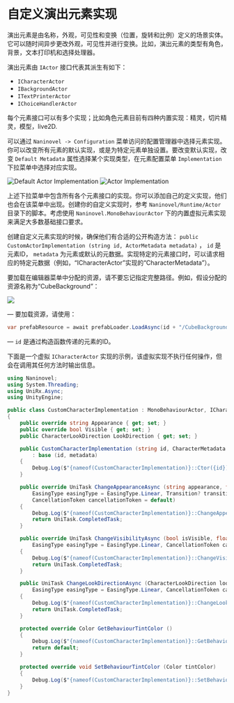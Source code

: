 # 自定义演出元素实现

演出元素是由名称，外观，可见性和变换（位置，旋转和比例）定义的场景实体。它可以随时间异步更改外观，可见性并进行变换。比如，演出元素的类型有角色，背景，文本打印机和选择处理器。

演出元素由 `IActor` 接口代表其派生有如下：

* `ICharacterActor`
* `IBackgroundActor`
* `ITextPrinterActor`
* `IChoiceHandlerActor`

每个元素接口可以有多个实现；比如角色元素目前有四种内置实现：精灵，切片精灵，模型，live2D.

可以通过 `Naninovel -> Configuration` 菜单访问的配置管理器中选择元素实现。你可以改变所有元素的默认实现，或是为特定元素单独设置。要改变默认实现，改变 `Default Metadata` 属性选择某个实现类型，在元素配置菜单 `Implementation` 下拉菜单中选择对应实现。

![Default Actor Implementation](https://i.gyazo.com/b372520a15501dc9bc1e5f30f4c7f12d.png)
![Actor Implementation](https://i.gyazo.com/3256f3aea99ea453859f67135a7187ee.png)

上述下拉菜单中包含所有各个元素接口的实现。你可以添加自己的定义实现，他们也会在该菜单中出现。创建你的自定义实现时，参考 `Naninovel/Runtime/Actor` 目录下的脚本。考虑使用 `Naninovel.MonoBehaviourActor` 下的内置虚拟元素实现来满足大多数基础接口要求。

创建自定义元素实现的时候，确保他们有合适的公开构造方法： `public CustomActorImplementation (string id, ActorMetadata metadata)` ， `id` 是元素ID， `metadata` 为元素或默认的元数据。实现特定的元素接口时，可以请求相应的特定元数据（例如，“ICharacterActor”实现的“CharacterMetadata”）。

要加载在编辑器菜单中分配的资源，请不要忘记指定完整路径。例如，假设分配的资源名称为“CubeBackground”：

![](https://i.gyazo.com/64ff6d6dede1cc8c2c3be83cfe6a6d74.png)

— 要加载资源，请使用：

```csharp
var prefabResource = await prefabLoader.LoadAsync(id + "/CubeBackground");
```

—  `id` 是通过构造函数传递的元素的ID。

下面是一个虚拟 `ICharacterActor` 实现的示例，该虚拟实现不执行任何操作，但会在调用其任何方法时输出信息。

```csharp
using Naninovel;
using System.Threading;
using UniRx.Async;
using UnityEngine;

public class CustomCharacterImplementation : MonoBehaviourActor, ICharacterActor
{
    public override string Appearance { get; set; }
    public override bool Visible { get; set; }
    public CharacterLookDirection LookDirection { get; set; }

    public CustomCharacterImplementation (string id, CharacterMetadata metadata)
        : base (id, metadata)
    {
        Debug.Log($"{nameof(CustomCharacterImplementation)}::Ctor({id})");
    }

    public override UniTask ChangeAppearanceAsync (string appearance, float duration, 
        EasingType easingType = EasingType.Linear, Transition? transition = default, 
        CancellationToken cancellationToken = default)
    {
        Debug.Log($"{nameof(CustomCharacterImplementation)}::ChangeAppearanceAsync({appearance})");
        return UniTask.CompletedTask;
    }

    public override UniTask ChangeVisibilityAsync (bool isVisible, float duration, 
        EasingType easingType = EasingType.Linear, CancellationToken cancellationToken = default)
    {
        Debug.Log($"{nameof(CustomCharacterImplementation)}::ChangeVisibilityAsync({isVisible})");
        return UniTask.CompletedTask;
    }

    public UniTask ChangeLookDirectionAsync (CharacterLookDirection lookDirection, float duration,
        EasingType easingType = EasingType.Linear, CancellationToken cancellationToken = default)
    {
        Debug.Log($"{nameof(CustomCharacterImplementation)}::ChangeLookDirectionAsync({lookDirection})");
        return UniTask.CompletedTask;
    }

    protected override Color GetBehaviourTintColor ()
    {
        Debug.Log($"{nameof(CustomCharacterImplementation)}::GetBehaviourTintColor");
        return default;
    }

    protected override void SetBehaviourTintColor (Color tintColor)
    {
        Debug.Log($"{nameof(CustomCharacterImplementation)}::SetBehaviourTintColor({tintColor})");
    }
}
```


